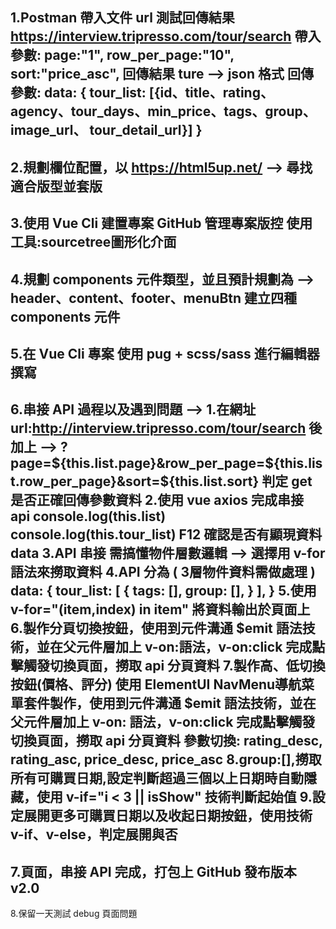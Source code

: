 1.Postman 帶入文件 url 測試回傳結果
  https://interview.tripresso.com/tour/search
  帶入參數:
    page:"1",
    row_per_page:"10",
    sort:"price_asc",
  回傳結果 ture --> json 格式
  回傳參數:
    data: {
      tour_list: [{id、title、rating、agency、tour_days、min_price、tags、group、image_url、 tour_detail_url}]
    }
--------------------------------------------------------------------------------------------------------------------------------------------------
2.規劃欄位配置，以 https://html5up.net/ --> 尋找適合版型並套版
--------------------------------------------------------------------------------------------------------------------------------------------------
3.使用 Vue Cli 建置專案 GitHub 管理專案版控 使用工具:sourcetree圖形化介面
-------------------------------------------------------------------------
4.規劃 components 元件類型，並且預計規劃為 --> header、content、footer、menuBtn 建立四種 components 元件
--------------------------------------------------------------------------------------------------------------------------------------------------
5.在 Vue Cli 專案 使用 pug + scss/sass 進行編輯器撰寫
--------------------------------------------------------------------------------------------------------------------------------------------------
6.串接 API 過程以及遇到問題 -->
  1.在網址 url:http://interview.tripresso.com/tour/search 後加上 
    --> ?page=${this.list.page}&row_per_page=${this.list.row_per_page}&sort=${this.list.sort} 判定 get 是否正確回傳參數資料
  2.使用 vue axios 完成串接 api 
    console.log(this.list)
    console.log(this.tour_list)
    F12 確認是否有顯現資料 data 
  3.API 串接 需搞懂物件層數邏輯 --> 選擇用 v-for 語法來撈取資料
  4.API 分為 ( 3層物件資料需做處理 )
    data: { 
      tour_list: [
        {
          tags: [],
          group: [],
        }
      ],
    }
  5.使用 v-for="(item,index) in item" 將資料輸出於頁面上
  6.製作分頁切換按鈕，使用到元件溝通 $emit 語法技術，並在父元件層加上 v-on:語法，v-on:click 完成點擊觸發切換頁面，撈取 api 分頁資料
  7.製作高、低切換按鈕(價格、評分) 使用 ElementUI NavMenu導航菜單套件製作，使用到元件溝通 $emit 語法技術，並在父元件層加上 v-on: 語法，v-on:click 完成點擊觸發切換頁面，撈取 api 分頁資料
    參數切換: 
      rating_desc,
      rating_asc,
      price_desc,
      price_asc
  8.group:[],撈取所有可購買日期,設定判斷超過三個以上日期時自動隱藏，使用 v-if="i < 3 || isShow" 技術判斷起始值
  9.設定展開更多可購買日期以及收起日期按鈕，使用技術 v-if、v-else，判定展開與否
--------------------------------------------------------------------------------------------------------------------------------------------------
7.頁面，串接 API 完成，打包上 GitHub 發布版本v2.0
--------------------------------------------------------------------------------------------------------------------------------------------------
8.保留一天測試 debug 頁面問題 
